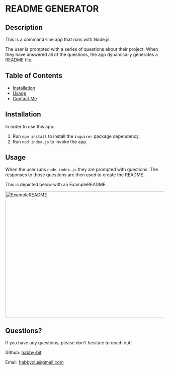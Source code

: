 
  # README GENERATOR

  ## Description

  This is a command-line app that runs with Node.js.
  
  The user is prompted with a series of questions about their project. When they have answered all of the questions, the app dynamically generates a README file. 

  ## Table of Contents

  * [Installation](#installation)
  * [Usage](#usage)
  * [Contact Me](#questions)
  
  ## Installation

  In order to use this app:

  1. Run `npm install` to install the `inquirer` package dependency.
  2. Run `nod index.js` to invoke the app.

  ## Usage

  When the user runs `node index.js` they are prompted with questions. The responses to those questions are then used to create the README.

  This is depicted below with an ExampleREADME.

  <img src="https://media.giphy.com/media/H5ktRob4C7CJeeBJZl/giphy.gif" alt="ExampleREADME" width="750" height="400" />

  
  ## Questions?

  If you have any questions, please don't hesitate to reach out!

  Github: [habby-bit](https://github.com/habby-bit)
  
  Email: [habbyolu@gmail.com](habbyolu@gmail.com)
